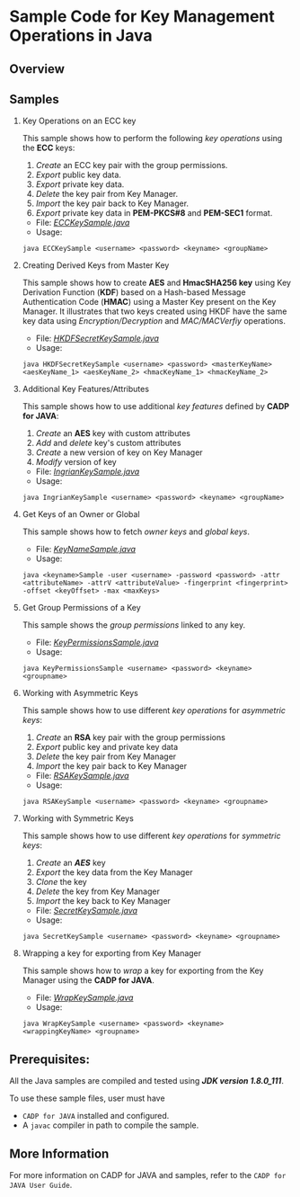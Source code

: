# Sample Code for Key Management Operations in Java

## Overview

## Samples

1. Key Operations on an ECC key

    This sample shows how to perform the following *key operations* using the **ECC** keys:

    1. *Create* an ECC key pair with the group permissions. 
    1. *Export* public key data.
    1. *Export* private key data.
    1. *Delete* the key pair from Key Manager.
    1. *Import* the key pair back to Key Manager.
    1. *Export* private key data in **PEM-PKCS#8** and **PEM-SEC1** format.
    
	* File: [*ECCKeySample.java*](ECCKeySample.java)
	* Usage:
	```shell
    java ECCKeySample <username> <password> <keyname> <groupName>
     ```

1. Creating Derived Keys from Master Key

    This sample shows how to create **AES** and **HmacSHA256 key** using Key Derivation Function (**KDF**) based on a Hash-based Message Authentication Code (**HMAC**) using a Master Key present on the Key Manager. It illustrates that two keys created using HKDF have the same key data using *Encryption/Decryption* and *MAC/MACVerfiy* operations.

    * File: [*HKDFSecretKeySample.java*](HKDFSecretKeySample.java)
    * Usage: 
    ```shell
    java HKDFSecretKeySample <username> <password> <masterKeyName> <aesKeyName_1> <aesKeyName_2> <hmacKeyName_1> <hmacKeyName_2>
    ```

1. Additional Key Features/Attributes

    This sample shows how to use additional *key features* defined by **CADP for JAVA**:
    1. *Create* an **AES** key with custom attributes 
    1. *Add* and *delete* key's custom attributes
    1. *Create* a new version of key on Key Manager
    1. *Modify* version of key

    * File: [*IngrianKeySample.java*](IngrianKeySample.java)
    * Usage: 
    ```shell
    java IngrianKeySample <username> <password> <keyname> <groupName>
    ```

1. Get Keys of an Owner or Global

    This sample shows how to fetch *owner keys* and *global keys*.

    * File: [*KeyNameSample.java*](KeyNameSample.java)
    * Usage: 
    ```shell
    java <keyname>Sample -user <username> -password <password> -attr <attributeName> -attrV <attributeValue> -fingerprint <fingerprint> -offset <keyOffset> -max <maxKeys>
    ```

1. Get Group Permissions of a Key

    This sample shows the *group permissions* linked to any key.

    * File: [*KeyPermissionsSample.java*](KeyPermissionsSample.java)
    * Usage: 
    ```shell
    java KeyPermissionsSample <username> <password> <keyname> <groupname>
    ```

1. Working with Asymmetric Keys

    This sample shows how to use different *key operations* for *asymmetric keys*:

    1. *Create* an **RSA** key pair with the group permissions
    1. *Export* public key and private key data
    1. *Delete* the key pair from Key Manager
    1. *Import* the key pair back to Key Manager

    * File: [*RSAKeySample.java*](RSAKeySample.java)
    * Usage: 
    ```shell
    java RSAKeySample <username> <password> <keyname> <groupname>
    ```

1. Working with Symmetric Keys

    This sample shows how to use different *key operations* for *symmetric keys*:

    1. *Create* an ***AES*** key 
    2. *Export* the key data from the Key Manager
    1. *Clone* the key
    1. *Delete* the key from Key Manager
    1. *Import* the key back to Key Manager

    * File: [*SecretKeySample.java*](SecretKeySample.java)
    * Usage: 
    ```shell
    java SecretKeySample <username> <password> <keyname> <groupname>
    ```

1. Wrapping a key for exporting from Key Manager

    This sample shows how to *wrap* a key for exporting from the Key Manager using the **CADP for JAVA**.

    * File: [*WrapKeySample.java*](WrapKeySample.java)
    * Usage: 
    ```shell
    java WrapKeySample <username> <password> <keyname> <wrappingKeyName> <groupname>
    ```

## Prerequisites: 

All the Java samples are compiled and tested using ***JDK version 1.8.0_111***.

To use these sample files, user must have

- `CADP for JAVA` installed and configured.
- A `javac` compiler in path to compile the sample. 
    
## More Information

For more information on CADP for JAVA and samples, refer to the `CADP for JAVA User Guide`.
